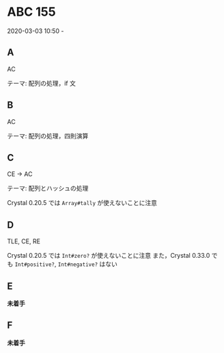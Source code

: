 #   ABC 155

2020-03-03 10:50 -

##  A

AC

テーマ: 配列の処理，if 文

##  B

AC

テーマ: 配列の処理，四則演算

##  C

CE -> AC

テーマ: 配列とハッシュの処理

Crystal 0.20.5 では `Array#tally` が使えないことに注意

##  D

TLE, CE, RE

Crystal 0.20.5 では `Int#zero?` が使えないことに注意
また，Crystal 0.33.0 でも `Int#positive?`, `Int#negative?` はない

##  E

**未着手**

##  F

**未着手**

